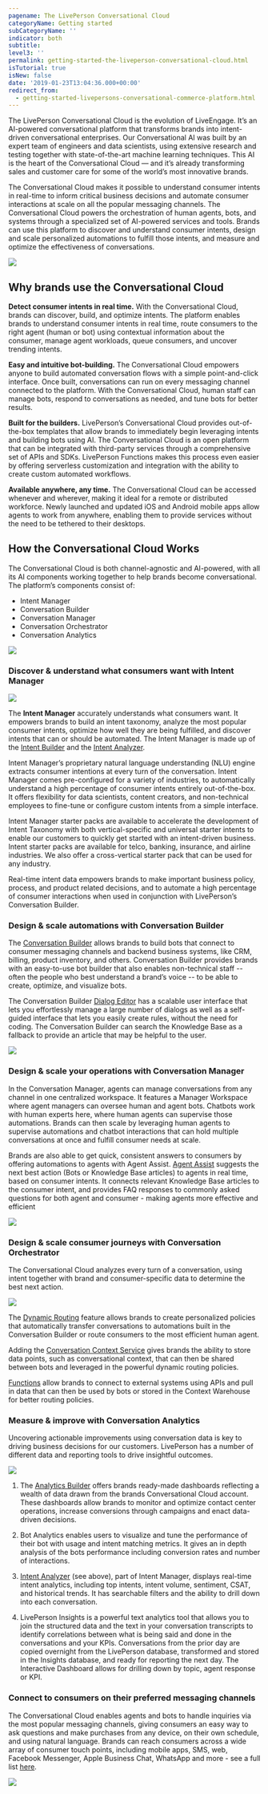 ```yaml
---
pagename: The LivePerson Conversational Cloud
categoryName: Getting started
subCategoryName: ''
indicator: both
subtitle: 
level3: ''
permalink: getting-started-the-liveperson-conversational-cloud.html
isTutorial: true
isNew: false
date: '2019-01-23T13:04:36.000+00:00'
redirect_from:
  - getting-started-livepersons-conversational-commerce-platform.html
---
```


The LivePerson Conversational Cloud is the evolution of LiveEngage. It’s an AI-powered conversational platform that transforms brands into intent-driven conversational enterprises. Our Conversational AI was built by an expert team of engineers and data scientists, using extensive research and testing together with state-of-the-art machine learning techniques. This AI is the heart of the Conversational Cloud — and it’s already transforming sales and customer care for some of the world’s most innovative brands.

The Conversational Cloud makes it possible to understand consumer intents in real-time to inform critical business decisions and automate consumer interactions at scale on all the popular messaging channels. The Conversational Cloud powers the orchestration of human agents, bots, and systems through a specialized set of AI-powered services and tools. Brands can use this platform to discover and understand consumer intents, design and scale personalized automations to fulfill those intents, and measure and optimize the effectiveness of conversations.

![](//ce-sr.s3.eu-west-1.amazonaws.com/knowledge/img/lp-conversational-cloud-1.gif)

## Why brands use the Conversational Cloud

**Detect consumer intents in real time.** With the Conversational Cloud, brands can discover, build, and optimize intents. The platform enables brands to understand consumer intents in real time, route consumers to the right agent (human or bot) using contextual information about the consumer, manage agent workloads, queue consumers, and uncover trending intents. 

**Easy and intuitive bot-building.** The Conversational Cloud empowers anyone to build automated conversation flows with a simple point-and-click interface. Once built, conversations can run on every messaging channel connected to the platform. With the Conversational Cloud, human staff can manage bots, respond to conversations as needed, and tune bots for better results.

**Built for the builders.** LivePerson’s Conversational Cloud provides out-of-the-box templates that allow brands to immediately begin leveraging intents and building bots using AI. The Conversational Cloud is an open platform that can be integrated with third-party services through a comprehensive set of APIs and SDKs. LivePerson Functions makes this process even easier by offering serverless customization and integration with the ability to create custom automated workflows.

**Available anywhere, any time.** The Conversational Cloud can be accessed whenever and wherever, making it ideal for a remote or distributed workforce. Newly launched and updated iOS and Android mobile apps allow agents to work from anywhere, enabling them to provide services without the need to be tethered to their desktops.

## How the Conversational Cloud Works

The Conversational Cloud is both channel-agnostic and AI-powered, with all its AI components working together to help brands become conversational. 
The platform’s components consist of: 
 * Intent Manager 
 * Conversation Builder 
 * Conversation Manager
 * Conversation Orchestrator 
 * Conversation Analytics 
 
 ![](//ce-sr.s3.eu-west-1.amazonaws.com/knowledge/img/lp-conversational-cloud-2.png)
 
### Discover & understand what consumers want with Intent Manager

![](//ce-sr.s3.eu-west-1.amazonaws.com/knowledge/img/lp-conversational-cloud-3.png)

The **Intent Manager** accurately understands what consumers want. It empowers brands to build an intent taxonomy, analyze the most popular consumer intents, optimize how well they are being fulfilled, and discover intents that can or should be automated. The Intent Manager is made up of the [Intent Builder](https://developers.liveperson.com/intent-builder-overview.html) and the [Intent Analyzer](/ai-bots-automation-intent-analyzer-overview.html). 

Intent Manager’s proprietary natural language understanding (NLU) engine extracts consumer intentions at every turn of the conversation. Intent Manager comes pre-configured for a variety of industries, to automatically understand a high percentage of consumer intents entirely out-of-the-box. It offers flexibility for data scientists, content creators, and non-technical employees to fine-tune or configure custom intents from a simple interface. 

Intent Manager starter packs are available to accelerate the development of Intent Taxonomy with both vertical-specific and universal starter intents to enable our customers to quickly get started with an intent-driven business. Intent starter packs are available for telco, banking, insurance, and airline industries. We also offer a cross-vertical starter pack that can be used for any industry. 

Real-time intent data empowers brands to make important business policy, process, and product related decisions, and to automate a high percentage of consumer interactions when used in conjunction with LivePerson’s Conversation Builder.

### Design & scale automations with Conversation Builder

The [Conversation Builder](/ai-bots-automation-conversation-builder-conversation-builder-overview.html) allows brands to build bots that connect to consumer messaging channels and backend business systems, like CRM, billing, product inventory, and others. Conversation Builder provides brands with an easy-to-use bot builder that also enables non-technical staff -- often the people who best understand a brand’s voice -- to be able to create, optimize, and visualize bots.

The Conversation Builder [Dialog Editor](/ai-bots-automation-conversation-builder-coming-soon-to-the-conversation-builder.html) has a scalable user interface that lets you effortlessly manage a large number of dialogs as well as a self-guided interface that lets you easily create rules, without the need for coding. The Conversation Builder can search the Knowledge Base as a fallback to provide an article that may be helpful to the user.

![](//ce-sr.s3.eu-west-1.amazonaws.com/knowledge/img/lp-conversational-cloud-5.png)

### Design & scale your operations with Conversation Manager

In the Conversation Manager, agents can manage conversations from any channel in one centralized workspace. It features a Manager Workspace where agent managers can oversee human and agent bots. Chatbots work with human experts here, where human agents can supervise those automations. Brands can then scale by leveraging human agents to supervise automations and chatbot interactions that can hold multiple conversations at once and fulfill consumer needs at scale.

Brands are also able to get quick, consistent answers to consumers by offering automations to agents with Agent Assist. [Agent Assist](/ai-bots-automation-conversation-orchestrator-agent-assist.html) suggests the next best action (Bots or Knowledge Base articles) to agents in real time, based on consumer intents. It connects relevant Knowledge Base articles to the consumer intent, and provides FAQ responses to commonly asked questions for both agent and consumer - making agents more effective and efficient
 
![](//ce-sr.s3.eu-west-1.amazonaws.com/knowledge/img/lp-conversational-cloud-6.gif)

### Design & scale consumer journeys with Conversation Orchestrator 

The Conversational Cloud analyzes every turn of a conversation, using intent together with brand and consumer-specific data to determine the best next action. 

![](//ce-sr.s3.eu-west-1.amazonaws.com/knowledge/img/lp-conversational-cloud-7.png)

The [Dynamic Routing](/ai-bots-automation-conversation-orchestrator-dynamic-routing.html) feature allows brands to create personalized policies that automatically transfer conversations to automations built in the Conversation Builder or route consumers to the most efficient human agent.

Adding the [Conversation Context Service](/ai-bots-automation-conversation-orchestrator-conversation-context-service.html) gives brands the ability to store data points, such as conversational context, that can then be shared between bots and leveraged in the powerful dynamic routing policies.

[Functions](https://developers.liveperson.com/liveperson-functions-overview.html) allow brands to connect to external systems using APIs and pull in data that can then be used by bots or stored in the Context Warehouse for better routing policies. 

### Measure & improve with Conversation Analytics 

Uncovering actionable improvements using conversation data is key to driving business decisions for our customers. LivePerson has a number of different data and reporting tools to drive insightful outcomes.

![](//ce-sr.s3.eu-west-1.amazonaws.com/knowledge/img/lp-conversational-cloud-8.png)

1. The [Analytics Builder](/data-reporting-report-builder-report-builder-overview.html) offers brands ready-made dashboards reflecting a wealth of data drawn from the brands Conversational Cloud account. These dashboards allow brands to monitor and optimize contact center operations, increase conversions through campaigns and enact data-driven decisions. 

2. Bot Analytics enables users to visualize and tune the performance of their bot with usage and intent matching metrics. It gives an in depth analysis of the bots performance including conversion rates and number of interactions.

3. [Intent Analyzer](/ai-bots-automation-intent-analyzer-overview.html) (see above), part of Intent Manager, displays real-time intent analytics, including top intents, intent volume, sentiment, CSAT, and historical trends. It has searchable filters and the ability to drill down into each conversation. 

4. LivePerson Insights is a powerful text analytics tool that allows you to join the structured data and the text in your conversation transcripts to identify correlations between what is being said and done in the conversations and your KPIs. Conversations from the prior day are copied overnight from the LivePerson database, transformed and stored in the Insights database, and ready for reporting the next day. The Interactive Dashboard allows for drilling down by  topic, agent response or KPI.

### Connect to consumers on their preferred messaging channels

The Conversational Cloud enables agents and bots to handle inquiries via the most popular messaging channels, giving consumers an easy way to ask questions and make purchases from any device, on their own schedule, and using natural language. 
Brands can reach consumers across a wide array of consumer touch points, including mobile apps, SMS, web, Facebook Messenger, Apple Business Chat, WhatsApp and more - see a full list [here](/messaging-channels-messaging-connectors-overview.html). 

![](//ce-sr.s3.eu-west-1.amazonaws.com/knowledge/img/lp-conversational-cloud-9.png)

